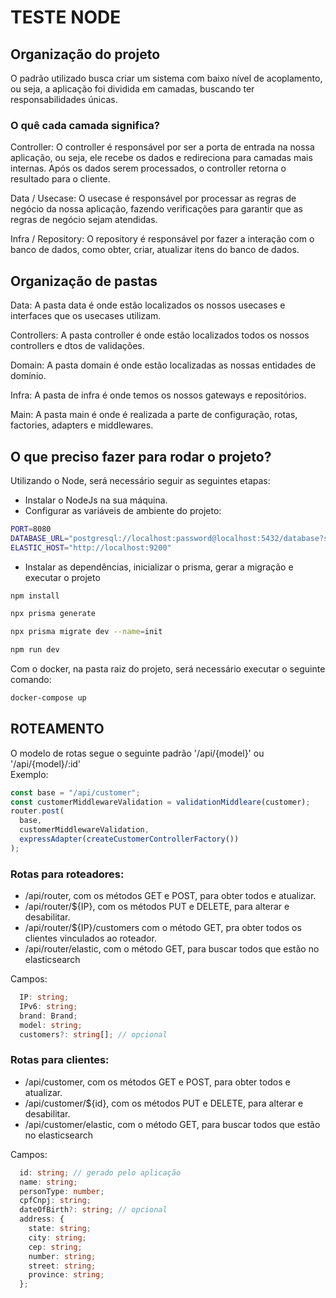 # TESTE NODE

## Organização do projeto

O padrão utilizado busca criar um sistema com baixo nível de acoplamento, ou seja, a aplicação foi dividida em camadas, buscando ter responsabilidades únicas.

### O quê cada camada significa?

Controller: O controller é responsável por ser a porta de entrada na nossa aplicação, ou seja, ele recebe os dados e redireciona para camadas mais internas. Após os dados serem processados, o controller retorna o resultado para o cliente.

Data / Usecase: O usecase é responsável por processar as regras de negócio da nossa aplicação, fazendo verificações para garantir que as regras de negócio sejam atendidas.

Infra / Repository: O repository é responsável por fazer a interação com o banco de dados, como obter, criar, atualizar itens do banco de dados.

## Organização de pastas

Data: A pasta data é onde estão localizados os nossos usecases e interfaces que os usecases utilizam.

Controllers: A pasta controller é onde estão localizados todos os nossos controllers e dtos de validações.

Domain: A pasta domain é onde estão localizadas as nossas entidades de domínio.

Infra: A pasta de infra é onde temos os nossos gateways e repositórios.

Main: A pasta main é onde é realizada a parte de configuração, rotas, factories, adapters e middlewares.

## O que preciso fazer para rodar o projeto?

Utilizando o Node, será necessário seguir as seguintes etapas:

- Instalar o NodeJs na sua máquina.
- Configurar as variáveis de ambiente do projeto:

```sh
PORT=8080
DATABASE_URL="postgresql://localhost:password@localhost:5432/database?schema=public"
ELASTIC_HOST="http://localhost:9200"
```

- Instalar as dependências, inicializar o prisma, gerar a migração e executar o projeto

```sh
npm install

npx prisma generate

npx prisma migrate dev --name=init

npm run dev
```

Com o docker, na pasta raiz do projeto, será necessário executar o seguinte comando:

```sh
docker-compose up
```

## ROTEAMENTO

O modelo de rotas segue o seguinte padrão '/api/{model}' ou '/api/{model}/:id'\
Exemplo:

```ts
const base = "/api/customer";
const customerMiddlewareValidation = validationMiddleare(customer);
router.post(
  base,
  customerMiddlewareValidation,
  expressAdapter(createCustomerControllerFactory())
);
```

### Rotas para roteadores:

- /api/router, com os métodos GET e POST, para obter todos e atualizar.
- /api/router/${IP}, com os métodos PUT e DELETE, para alterar e desabilitar.
- /api/router/${IP}/customers com o método GET, pra obter todos os clientes vinculados ao roteador.
- /api/router/elastic, com o método GET, para buscar todos que estão no elasticsearch

Campos:

```ts
  IP: string;
  IPv6: string;
  brand: Brand;
  model: string;
  customers?: string[]; // opcional
```

### Rotas para clientes:

- /api/customer, com os métodos GET e POST, para obter todos e atualizar.
- /api/customer/${id}, com os métodos PUT e DELETE, para alterar e desabilitar.
- /api/customer/elastic, com o método GET, para buscar todos que estão no elasticsearch

Campos:

```ts
  id: string; // gerado pelo aplicação
  name: string;
  personType: number;
  cpfCnpj: string;
  dateOfBirth?: string; // opcional
  address: {
    state: string;
    city: string;
    cep: string;
    number: string;
    street: string;
    province: string;
  };
```
